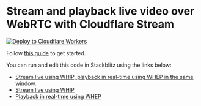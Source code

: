 # Stream and playback live video over WebRTC with Cloudflare Stream

[![Deploy to Cloudflare Workers](https://deploy.workers.cloudflare.com/button)](https://deploy.workers.cloudflare.com/?url=https://github.com/cloudflare/templates/tree/main/stream/webrtc)

Follow [this guide](https://developers.cloudflare.com/stream/webrtc-beta) to get started.

You can run and edit this code in Stackblitz using the links below:

- [Stream live using WHIP, playback in real-time using WHEP in the same window.](https://workers.new/stream/webrtc)
- [Stream live using WHIP](https://workers.new/stream/webrtc-whip)
- [Playback in real-time using WHEP](https://workers.new/stream/webrtc-whep)
